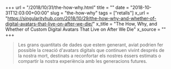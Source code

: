 +++
url = "/2018/10/31/the-how-why.html"
title = ""
date = "2018-10-31T12:03:00+00:00"
slug = "the-how-why"
tags = ["retalls"]
x_url = "https://singularityhub.com/2018/10/29/the-how-why-and-whether-of-digital-avatars-that-live-on-after-we-die/"
x_title = "The How, Why, and Whether of Custom Digital Avatars That Live on After We Die"
x_source = ""
+++


> Les grans quantitats de dades que estem generant, aviat podrien fer possible la creació d'avatars digitals que continuen vivint després de la nostra mort, destinats a reconfortar els nostres éssers estimats o compartir la nostra experiència amb les generacions futures.
